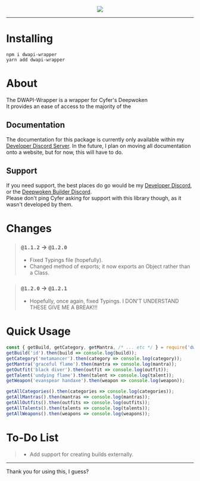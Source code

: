 <div align="center">
    <img src='https://cdn.itsatelo.com/dwapi-wrapper'>
    <hr>
</div>

# Installing
```sh-session
npm i dwapi-wrapper
yarn add dwapi-wrapper
```

# About
The DWAPI-Wrapper is a wrapper for Cyfer's Deepwoken <br>
It provides an ease of access to the majority of the 


## Documentation
The documentation for this package is currently only available within my [Developer Discord Server](https://itsatelo.com/devdisc). In the future, I plan on moving all documentation onto a website, but for now, this will have to do.

## Support
If you need support, the best places do go would be my [Developer Discord](https://itsatelo.com/devdisc), or the [Deepwoken Builder Discord](https://discord.gg/deepwokenbuilder).<br>
Please don't ping Cyfer asking for support with this library though, as it wasn't developed by them.

# Changes
> ### `@1.1.2` -> `@1.2.0`
> - Fixed Typings file (hopefully).
> - Changed method of exports; it now exports an Object rather than a Class.

> ### `@1.2.0` -> `@1.2.1`
> - Hopefully, once again, fixed Typings. I DON'T UNDERSTAND THESE GIVE ME A BREAK!!!

# Quick Usage
```js
const { getBuild, getCategory, getMantra, /* ... etc */ } = require('dwapi-wrapper');
getBuild('id').then(build => console.log(build));
getCategory('metamancer').then(category => console.log(category));
getMantra('graceful flame').then(mantra => console.log(mantra));
getOutfit('black diver').then(outfit => console.log(outfit));
getTalent('undying flame').then(talent => console.log(talent));
getWeapon('evanspear handaxe').then(weapon => console.log(weapon));

getAllCategories().then(categories => console.log(categories));
getAllMantras().then(mantras => console.log(mantras));
getAllOutfits().then(outfits => console.log(outfits));
getAllTalents().then(talents => console.log(talents));
getAllWeapons().then(weapons => console.log(weapons));
```

# To-Do List
> - Add support for creating builds externally.

<hr>
Thank you for using this, I guess?